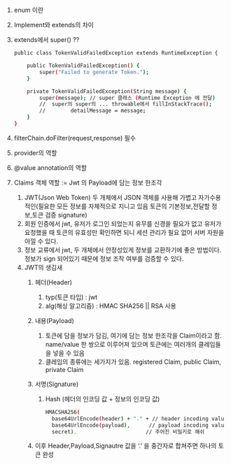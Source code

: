 # 

1. enum 이란
2. Implement와 extends의 차이
3. extends에서 super() ?? 
    
    ```bash
    public class TokenValidFailedException extends RuntimeException {
    
        public TokenValidFailedException() {
            super("Failed to generate Token.");
        }
    
        private TokenValidFailedException(String message) {
            super(message); // super 클래스 (Runtime Exception 에 전달)
            //  super의 super의 ... throwable에서 fillInStackTrace();
            //        detailMessage = message;
        }
    }
    ```
    
4. filterChain.doFilter(request,response) 필수
5. provider의 역할
6. @value annotation의 역할
7. Claims 객체 역할 := Jwt 의 Payload에 담는 정보 한조각
    1. JWT(Json Web Token) 
    두 개체에서 JSON 객체를 사용해 가볍고 자가수용적인(필요한 모든 정보를 자체적으로 지니고 있음 토큰의 기본정보,전달할 정보,토큰 검증 signature)
    2. 회원 인증에서 jwt, 유저가 로그인 되었는지 유무를 신경쓸 필요가 없고 유저가 요청했을 때 토큰의 유효성만 확인하면 되니 세션 관리가 필요 없어 서버 자원을 아낄 수 있다. 
    3. 정보 교류에서 jwt, 두 개체에서 안정성있게 정보를 교환하기에 좋은 방법이다. 정보가 sign 되어있기 때문에 정보 조작 여부를 검증할 수 있다. 
    4. JWT의 생김새
        1. 헤더(Header)
            1. typ(토큰 타입) : jwt
            2. alg(해싱 알고리즘) : HMAC SHA256 || RSA 사용 
        2. 내용(Payload)
            1. 토큰에 담을 정보가 담김, 여기에 담는 정보 한조각을 Claim이라고 함. name/value 한 쌍으로 이루어져 있으며 토큰에는 여러개의 클레임들을 넣을 수 있음
            2. 클레임의 종류에는 세가지가 있음. registered Claim, public Claim, private Claim
        3. 서명(Signature)
            1. Hash (헤더의 인코딩 값 + 정보의 인코딩 값)
                
                ```bash
                HMACSHA256(
                  base64UrlEncode(header) + "." + // header incoding value
                  base64UrlEncode(payload),      // payload incoding value
                  secret).                      // 주어진 비밀키로 해쉬 
                ```
                
        4. 이후 Header,Payload,Signautre 값을 ‘.’ 을 중간자로 합쳐주면 하나의 토큰 완성
